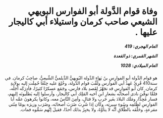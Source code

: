 <h1 dir="rtl">وفاة قوام الدَّولة أبو الفوارس البويهي الشيعي صاحب كرمان واستيلاء أبي كاليجار عليها .</h1>

<h5 dir="rtl">العام الهجري:  419

الشهر القمري: ذو القعدة

العام الميلادي: 1028</h5>

<p dir="rtl">هو قوام الدَّولة أبو الفوارِسِ بنُ بَهاءِ الدَّولة البُويهيُّ الدَّيلميُّ الشِّيعيُّ، صاحِبُ كرمان. في سنة410 قُرِئَ عَهدُ أبي الفوارس ولُقِّبَ قوام الدَّولة، وخُلِعَ عليه خِلَعًا حُمِلَت إليه بوِلايةِ كرمان. كان أبو الفوارِسِ قد تجَهَّزَ لِقَصدِ بلاد فارس، وجَمَع عسكرًا كثيرًا، فأدرَكَه أجَلُه، فلمَّا توفِّيَ نادى أصحابُه بشعارِ ابنِ أخيه المَلِك أبي كاليجار، وأرسلوا إليه يَطلُبونَه إليهم، فسار مُجِدًّا، ومَلَك البلادَ بغَيرِ حَربٍ ولا قتالٍ، وأمِنَ النَّاسُ معه، وكانوا يكرهونَ عمَّه أبا الفوارِسِ لظُلمِه وسُوءِ سِيرتِه، وكان إذا شَرِبَ ضَرَبَ أصحابَه، وضَرَب وزيرَه يومًا مِئَتي مقرعةٍ، وحَلَّفَه بالطَّلاقِ أنَّه لا يتأوَّهُ، ولا يخبِرُ بذلك أحدًا، فقيلَ إنَّهم سَمُّوه فمات.</p></br>
